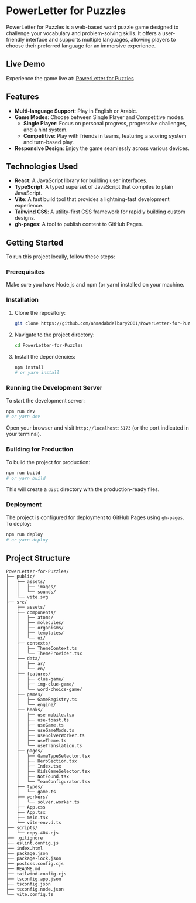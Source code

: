 # PowerLetter for Puzzles

PowerLetter for Puzzles is a web-based word puzzle game designed to challenge your vocabulary and problem-solving skills. It offers a user-friendly interface and supports multiple languages, allowing players to choose their preferred language for an immersive experience.

## Live Demo

Experience the game live at: [PowerLetter for Puzzles](https://ahmadabdelbary2001.github.io/PowerLetter-for-Puzzles/)

## Features

- **Multi-language Support**: Play in English or Arabic.
- **Game Modes**: Choose between Single Player and Competitive modes.
  - **Single Player**: Focus on personal progress, progressive challenges, and a hint system.
  - **Competitive**: Play with friends in teams, featuring a scoring system and turn-based play.
- **Responsive Design**: Enjoy the game seamlessly across various devices.

## Technologies Used

- **React**: A JavaScript library for building user interfaces.
- **TypeScript**: A typed superset of JavaScript that compiles to plain JavaScript.
- **Vite**: A fast build tool that provides a lightning-fast development experience.
- **Tailwind CSS**: A utility-first CSS framework for rapidly building custom designs.
- **gh-pages**: A tool to publish content to GitHub Pages.

## Getting Started

To run this project locally, follow these steps:

### Prerequisites

Make sure you have Node.js and npm (or yarn) installed on your machine.

### Installation

1. Clone the repository:
   ```bash
   git clone https://github.com/ahmadabdelbary2001/PowerLetter-for-Puzzles.git
   ```
2. Navigate to the project directory:
   ```bash
   cd PowerLetter-for-Puzzles
   ```
3. Install the dependencies:
   ```bash
   npm install
   # or yarn install
   ```

### Running the Development Server

To start the development server:

```bash
npm run dev
# or yarn dev
```

Open your browser and visit `http://localhost:5173` (or the port indicated in your terminal).

### Building for Production

To build the project for production:

```bash
npm run build
# or yarn build
```

This will create a `dist` directory with the production-ready files.

### Deployment

The project is configured for deployment to GitHub Pages using `gh-pages`. To deploy:

```bash
npm run deploy
# or yarn deploy
```

## Project Structure

```
PowerLetter-for-Puzzles/
├── public/
│   ├── assets/
│   │   ├── images/
│   │   └── sounds/
│   └── vite.svg
├── src/
│   ├── assets/
│   ├── components/
│   │   ├── atoms/
│   │   ├── molecules/
│   │   ├── organisms/
│   │   ├── templates/
│   │   └── ui/
│   ├── contexts/
│   │   ├── ThemeContext.ts
│   │   └── ThemeProvider.tsx
│   ├── data/
│   │   ├── ar/
│   │   └── en/
│   ├── features/
│   │   ├── clue-game/
│   │   ├── img-clue-game/
│   │   └── word-choice-game/
│   ├── games/
│   │   ├── GameRegistry.ts
│   │   └── engine/
│   ├── hooks/
│   │   ├── use-mobile.tsx
│   │   ├── use-toast.ts
│   │   ├── useGame.ts
│   │   ├── useGameMode.ts
│   │   ├── useSolverWorker.ts
│   │   ├── useTheme.ts
│   │   └── useTranslation.ts
│   ├── pages/
│   │   ├── GameTypeSelector.tsx
│   │   ├── HeroSection.tsx
│   │   ├── Index.tsx
│   │   ├── KidsGameSelector.tsx
│   │   ├── NotFound.tsx
│   │   └── TeamConfigurator.tsx
│   ├── types/
│   │   └── game.ts
│   ├── workers/
│   │   └── solver.worker.ts
│   ├── App.css
│   ├── App.tsx
│   ├── main.tsx
│   └── vite-env.d.ts
├── scripts/
│   └── copy-404.cjs
├── .gitignore
├── eslint.config.js
├── index.html
├── package.json
├── package-lock.json
├── postcss.config.cjs
├── README.md
├── tailwind.config.cjs
├── tsconfig.app.json
├── tsconfig.json
├── tsconfig.node.json
└── vite.config.ts
```

